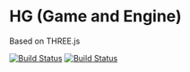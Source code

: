 # HG (Game and Engine)

Based on THREE.js

[![Build Status](https://travis-ci.org/BeryJu/HorribleGame.png?branch=master)](https://travis-ci.org/BeryJu/HorribleGame)
[![Build Status](https://david-dm.org/BeryJu/HorribleGame/dev-status.png)](https://david-dm.org/BeryJu/HorribleGame)
